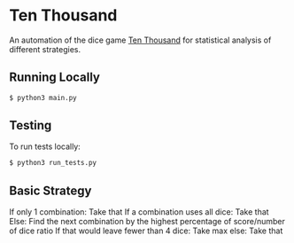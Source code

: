 # Ten Thousand
An automation of the dice game [Ten Thousand](https://en.wikipedia.org/wiki/Dice_10000) for statistical analysis of different strategies.

## Running Locally 

```bash
$ python3 main.py
```

## Testing

To run tests locally:

```bash
$ python3 run_tests.py 
```


## Basic Strategy

If only 1 combination:
    Take that
If a combination uses all dice:
    Take that
Else:
    Find the next combination by the highest percentage of score/number of dice ratio
    If that would leave fewer than 4 dice:
        Take max
    else:
        Take that

